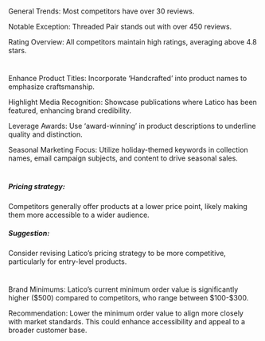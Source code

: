 
<!-- Competitors: Review analysis -->
#

General Trends: Most competitors have over 30 reviews.

Notable Exception: Threaded Pair stands out with over 450 reviews.

Rating Overview: All competitors maintain high ratings, averaging above 4.8 stars.

#

<!-- Competitors: Product optimization analysis -->

# 

Enhance Product Titles: Incorporate ‘Handcrafted’ into product names to emphasize craftsmanship. 

Highlight Media Recognition: Showcase publications where Latico has been featured, enhancing brand credibility. 

Leverage Awards: Use ‘award-winning’ in product descriptions to underline quality and distinction. 

Seasonal Marketing Focus: Utilize holiday-themed keywords in collection names, email campaign subjects, and content to drive seasonal sales.

# 

<!-- Competitors: Competitor price analysis -->

##### Pricing strategy:

Competitors generally offer products at a lower price point, likely making them more accessible to a wider audience.

##### Suggestion:

Consider revising Latico’s pricing strategy to be more competitive, particularly for entry-level products.
                    
<!-- Competitors: Competitor minimum order analysis -->

# 

Brand Minimums: Latico’s current minimum order value is significantly higher (\$500) compared to competitors, who range between \$100-\$300. 

Recommendation: Lower the minimum order value to align more closely with market standards. This could enhance accessibility and appeal to a broader customer base.

#

<!-- end -->
                    